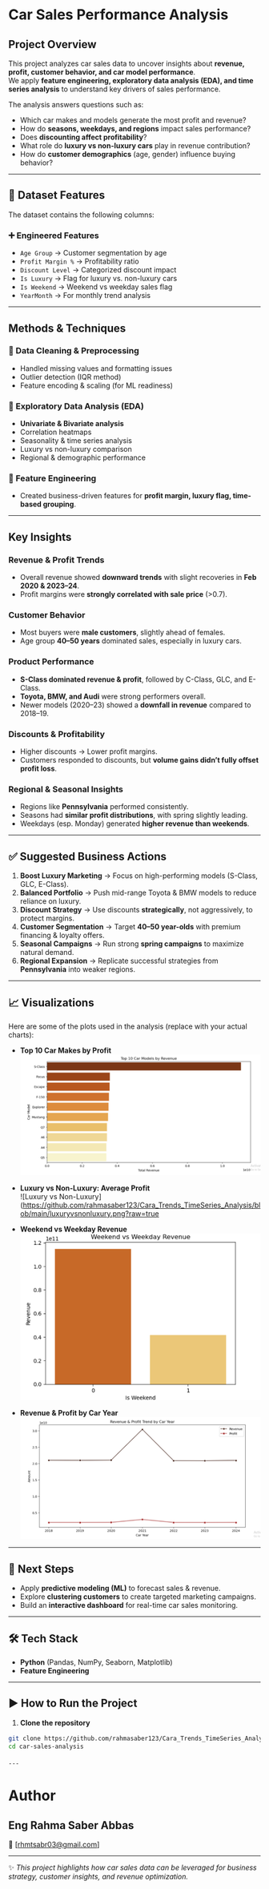
#  Car Sales Performance Analysis  

## Project Overview  
This project analyzes car sales data to uncover insights about **revenue, profit, customer behavior, and car model performance**.  
We apply **feature engineering, exploratory data analysis (EDA), and time series analysis** to understand key drivers of sales performance.  

The analysis answers questions such as:  
- Which car makes and models generate the most profit and revenue?  
- How do **seasons, weekdays, and regions** impact sales performance?  
- Does **discounting affect profitability**?  
- What role do **luxury vs non-luxury cars** play in revenue contribution?  
- How do **customer demographics** (age, gender) influence buying behavior?  

---

## 📂 Dataset Features  
The dataset contains the following columns:  



### ➕ Engineered Features  
- `Age Group` → Customer segmentation by age  
- `Profit Margin %` → Profitability ratio  
- `Discount Level` → Categorized discount impact  
- `Is Luxury` → Flag for luxury vs. non-luxury cars  
- `Is Weekend` → Weekend vs weekday sales flag  
- `YearMonth` → For monthly trend analysis  

---

##  Methods & Techniques  

### 🔹 Data Cleaning & Preprocessing  
- Handled missing values and formatting issues  
- Outlier detection (IQR method)  
- Feature encoding & scaling (for ML readiness)  

### 🔹 Exploratory Data Analysis (EDA)  
- **Univariate & Bivariate analysis**  
- Correlation heatmaps  
- Seasonality & time series analysis  
- Luxury vs non-luxury comparison  
- Regional & demographic performance  

### 🔹 Feature Engineering  
- Created business-driven features for **profit margin, luxury flag, time-based grouping**.  

---

##  Key Insights  

### Revenue & Profit Trends  
-  Overall revenue showed **downward trends** with slight recoveries in **Feb 2020 & 2023–24**.  
- Profit margins were **strongly correlated with sale price** (>0.7).  

### Customer Behavior  
-  Most buyers were **male customers**, slightly ahead of females.  
- Age group **40–50 years** dominated sales, especially in luxury cars.  

### Product Performance  
-  **S-Class dominated revenue & profit**, followed by C-Class, GLC, and E-Class.  
-  **Toyota, BMW, and Audi** were strong performers overall.  
- Newer models (2020–23) showed a **downfall in revenue** compared to 2018–19.  

### Discounts & Profitability  
- Higher discounts → Lower profit margins.  
- Customers responded to discounts, but **volume gains didn’t fully offset profit loss**.  

### Regional & Seasonal Insights  
-  Regions like **Pennsylvania** performed consistently.  
-  Seasons had **similar profit distributions**, with spring slightly leading.  
-  Weekdays (esp. Monday) generated **higher revenue than weekends**.  

---

## ✅ Suggested Business Actions  
1. **Boost Luxury Marketing** → Focus on high-performing models (S-Class, GLC, E-Class).  
2. **Balanced Portfolio** → Push mid-range Toyota & BMW models to reduce reliance on luxury.  
3. **Discount Strategy** → Use discounts **strategically**, not aggressively, to protect margins.  
4. **Customer Segmentation** → Target **40–50 year-olds** with premium financing & loyalty offers.  
5. **Seasonal Campaigns** → Run strong **spring campaigns** to maximize natural demand.  
6. **Regional Expansion** → Replicate successful strategies from **Pennsylvania** into weaker regions.  

---

## 📈 Visualizations  

Here are some of the plots used in the analysis (replace with your actual charts):  

- **Top 10 Car Makes by Profit**  
  ![Top 10 Car Makes by Profit](https://github.com/rahmasaber123/Cara_Trends_TimeSeries_Analysis/blob/main/Top_Cars_Revenue.png?raw=true)  
   

- **Luxury vs Non-Luxury: Average Profit**  
  ![Luxury vs Non-Luxury](https://github.com/rahmasaber123/Cara_Trends_TimeSeries_Analysis/blob/main/luxuryvsnonluxury.png?raw=true  

- **Weekend vs Weekday Revenue**  
  ![Weekend vs Weekday Revenue](https://github.com/rahmasaber123/Cara_Trends_TimeSeries_Analysis/blob/main/weekendvsweekday.png?raw=true)  

- **Revenue & Profit by Car Year**  
  ![Revenue & Profit by Car Year](https://github.com/rahmasaber123/Cara_Trends_TimeSeries_Analysis/blob/main/Revenue_Profit_CarYear.png?raw=true)  

 

---

## 🚀 Next Steps  
- Apply **predictive modeling (ML)** to forecast sales & revenue.  
- Explore **clustering customers** to create targeted marketing campaigns.  
- Build an **interactive dashboard** for real-time car sales monitoring.  

---

## 🛠️ Tech Stack  
- **Python** (Pandas, NumPy, Seaborn, Matplotlib)  
- **Feature Engineering**
  
---

## ▶️ How to Run the Project  

1. **Clone the repository**  
```bash
git clone https://github.com/rahmasaber123/Cara_Trends_TimeSeries_Analysis.git
cd car-sales-analysis

---
```
#  Author
## Eng Rahma Saber Abbas
📧 [rhmtsabr03@gmail.com]


---

✨ *This project highlights how car sales data can be leveraged for business strategy, customer insights, and revenue optimization.*  
